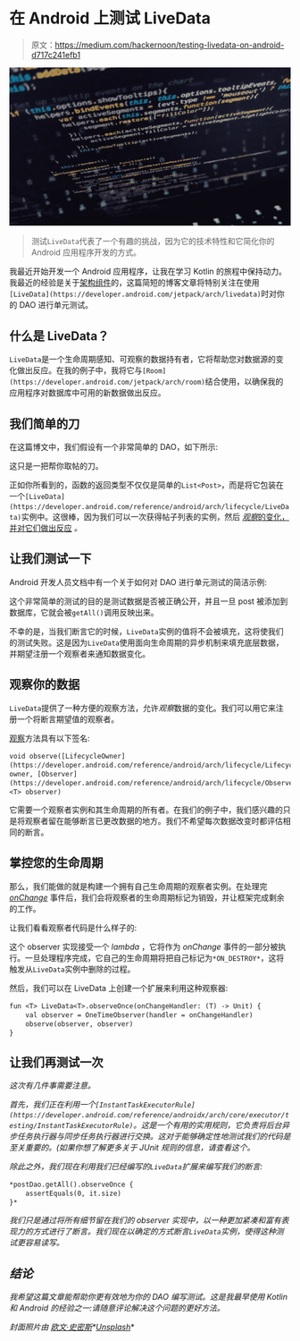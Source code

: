 # 在 Android 上测试 LiveData

> 原文：<https://medium.com/hackernoon/testing-livedata-on-android-d717c241efb1>

![](img/89bff305616a0d56849d4058b36f740e.png)

> 测试`LiveData`代表了一个有趣的挑战，因为它的技术特性和它简化你的 Android 应用程序开发的方式。

我最近开始开发一个 Android 应用程序，让我在学习 Kotlin 的旅程中保持动力。我最近的经验是关于[架构组件](https://developer.android.com/topic/libraries/architecture/)的，这篇简短的博客文章将特别关注在使用`[LiveData](https://developer.android.com/jetpack/arch/livedata)`时对你的 DAO 进行单元测试。

## 什么是 LiveData？

`LiveData`是一个生命周期感知、可观察的数据持有者，它将帮助您对数据源的变化做出反应。在我的例子中，我将它与`[Room](https://developer.android.com/jetpack/arch/room)`结合使用，以确保我的应用程序对数据库中可用的新数据做出反应。

## 我们简单的刀

在这篇博文中，我们假设有一个非常简单的 DAO，如下所示:

这只是一把帮你取帖的刀。

正如你所看到的，函数的返回类型不仅仅是简单的`List<Post>`，而是将它包装在一个`[LiveData](https://developer.android.com/reference/android/arch/lifecycle/LiveData)`实例中。这很棒，因为我们可以一次获得帖子列表的实例，然后 [*观察*的变化，并对它们做出反应](https://developer.android.com/reference/android/arch/lifecycle/LiveData.html#observe(android.arch.lifecycle.LifecycleOwner,%20android.arch.lifecycle.Observer%3CT%3E)) *。*

## 让我们测试一下

Android 开发人员文档中有一个关于如何对 DAO 进行单元测试的简洁示例:

这个非常简单的测试的目的是测试数据是否被正确公开，并且一旦 post 被添加到数据库，它就会被`getAll()`调用反映出来。

不幸的是，当我们断言它的时候，`LiveData`实例的值将不会被填充，这将使我们的测试失败。这是因为`LiveData`使用面向生命周期的异步机制来填充底层数据，并期望注册一个观察者来通知数据变化。

## 观察你的数据

`LiveData`提供了一种方便的观察方法，允许*观察*数据的变化。我们可以用它来注册一个将断言期望值的观察者。

[观察](https://developer.android.com/reference/android/arch/lifecycle/LiveData.html#observe(android.arch.lifecycle.LifecycleOwner,%20android.arch.lifecycle.Observer%3CT%3E))方法具有以下签名:

```
void observe([LifecycleOwner](https://developer.android.com/reference/android/arch/lifecycle/LifecycleOwner.html) owner, [Observer](https://developer.android.com/reference/android/arch/lifecycle/Observer.html)<T> observer)
```

它需要一个观察者实例和其生命周期的所有者。在我们的例子中，我们感兴趣的只是将观察者留在能够断言已更改数据的地方。我们不希望每次数据改变时都评估相同的断言。

## 掌控您的生命周期

那么，我们能做的就是构建一个拥有自己生命周期的观察者实例。在处理完 [*onChange*](https://developer.android.com/reference/android/arch/lifecycle/Observer.html#onChanged(T)) 事件后，我们会将观察者的生命周期标记为销毁，并让框架完成剩余的工作。

让我们看看观察者代码是什么样子的:

这个 observer 实现接受一个 *lambda* ，它将作为 *onChange* 事件的一部分被执行。一旦处理程序完成，它自己的生命周期将把自己标记为`*ON_DESTROY*`，这将触发从`LiveData`实例中删除的过程。

然后，我们可以在 LiveData 上创建一个扩展来利用这种观察器:

```
fun <T> LiveData<T>.observeOnce(onChangeHandler: (T) -> Unit) { 
    val observer = OneTimeObserver(handler = onChangeHandler) 
    observe(observer, observer)
}
```

## 让我们再测试一次

*这次有几件事需要注意。*

*首先，我们正在利用一个`[InstantTaskExecutorRule](https://developer.android.com/reference/androidx/arch/core/executor/testing/InstantTaskExecutorRule)`。这是一个有用的实用规则，它负责将后台异步任务执行器与同步任务执行器进行交换。这对于能够确定性地测试我们的代码是至关重要的。(如果你想了解更多关于 JUnit 规则的信息，请查看这个。*

*除此之外，我们现在利用我们已经编写的`LiveData`扩展来编写我们的断言:*

```
*postDao.getAll().observeOnce {
    assertEquals(0, it.size)
}*
```

*我们只是通过将所有细节留在我们的 observer 实现中，以一种更加紧凑和富有表现力的方式进行了断言。我们现在以确定的方式断言`LiveData`实例，使得这种测试更容易读写。*

## *结论*

*我希望这篇文章能帮助你更有效地为你的 DAO 编写测试。这是我最早使用 Kotlin 和 Android 的经验之一:请随意评论解决这个问题的更好方法。*

**封面照片由* [*欧文·史密斯*](https://unsplash.com/photos/cwqG1N1AtI0?utm_source=unsplash&utm_medium=referral&utm_content=creditCopyText)*[*Unsplash*](https://unsplash.com/search/photos/mobile-app-programming?utm_source=unsplash&utm_medium=referral&utm_content=creditCopyText)**